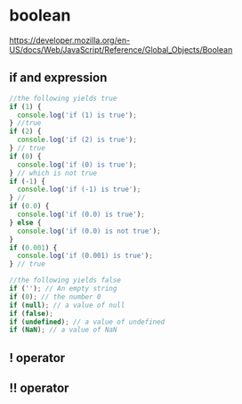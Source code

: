 # boolean

<https://developer.mozilla.org/en-US/docs/Web/JavaScript/Reference/Global_Objects/Boolean>

## if and expression

```js
//the following yields true
if (1) {
  console.log('if (1) is true');
} //true
if (2) {
  console.log('if (2) is true');
} // true
if (0) {
  console.log('if (0) is true');
} // which is not true
if (-1) {
  console.log('if (-1) is true');
} //
if (0.0) {
  console.log('if (0.0) is true');
} else {
  console.log('if (0.0) is not true');
}
if (0.001) {
  console.log('if (0.001) is true');
} // true

//the following yields false
if (''); // An empty string
if (0); // the number 0
if (null); // a value of null
if (false);
if (undefined); // a value of undefined
if (NaN); // a value of NaN
```

## ! operator

## !! operator
